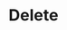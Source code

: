 ---
title: Delete
tags:
icon: delete
svg: '<svg xmlns="http://www.w3.org/2000/svg" width="24" height="24" fill="none" viewBox="0 0 24 24" stroke-width="1.5" stroke-linecap="round" stroke-linejoin="round" stroke="currentColor"><path d="m13.5 10 4 4m0-4-4 4m6.095 4.5H9.298a2 2 0 0 1-1.396-.568l-5.35-5.216a1 1 0 0 1 0-1.432l5.35-5.216A2 2 0 0 1 9.298 5.5h10.297c.95 0 2.223.541 2.223 1.625v9.75c0 1.084-1.273 1.625-2.223 1.625Z"/></svg>'
---